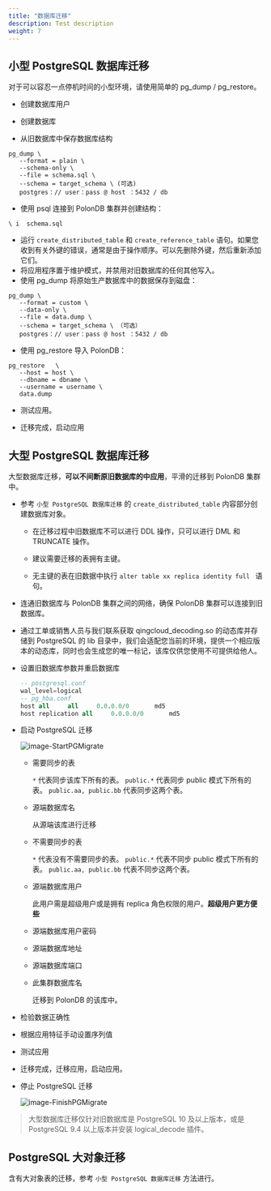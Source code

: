 ```yaml
---
title: "数据库迁移"
description: Test description
weight: 7
---
```


## 小型 PostgreSQL 数据库迁移

对于可以容忍一点停机时间的小型环境，请使用简单的 pg_dump / pg_restore。

* 创建数据库用户

* 创建数据库


- 从旧数据库中保存数据库结构

```shell
pg_dump \ 
   --format = plain \ 
   --schema-only \ 
   --file = schema.sql \ 
   --schema = target_schema \ (可选)
   postgres：// user：pass @ host ：5432 / db
```

- 使用 psql 连接到 PolonDB 集群并创建结构：

```
\ i  schema.sql
```

- 运行 `create_distributed_table` 和 `create_reference_table` 语句。如果您收到有关外键的错误，通常是由于操作顺序。可以先删除外键，然后重新添加它们。
- 将应用程序置于维护模式，并禁用对旧数据库的任何其他写入。
- 使用 pg_dump 将原始生产数据库中的数据保存到磁盘：

```shell
pg_dump \ 
   --format = custom \ 
   --data-only \ 
   --file = data.dump \ 
   --schema = target_schema \ （可选）
   postgres：// user：pass @ host ：5432 / db
```

- 使用 pg_restore 导入 PolonDB：

```shell
pg_restore   \ 
   --host = host \ 
   --dbname = dbname \ 
   --username = username \
   data.dump
```

- 测试应用。

- 迁移完成，启动应用

## 大型 PostgreSQL 数据库迁移

大型数据库迁移，**可以不间断原旧数据库的中应用**，平滑的迁移到 PolonDB 集群中。

- 参考 `小型 PostgreSQL 数据库迁移` 的 `create_distributed_table` 内容部分创建数据库对象。

  - 在迁移过程中旧数据库不可以进行 DDL 操作，只可以进行 DML 和 TRUNCATE 操作。


  - 建议需要迁移的表拥有主键。


  - 无主键的表在旧数据中执行 `alter table xx replica identity full ` 语句。

- 连通旧数据库与 PolonDB 集群之间的网络，确保 PolonDB 集群可以连接到旧数据库。

- 通过工单或销售人员与我们联系获取 qingcloud_decoding.so 的动态库并存储到 PostgreSQL 的 lib 目录中，我们会适配您当前的环境，提供一个相应版本的动态库，同时也会生成您的唯一标记，该库仅供您使用不可提供给他人。

- 设置旧数据库参数并重启数据库

   ```sql
   -- postgresql.conf
   wal_level=logical
   -- pg_hba.conf
   host	all		all		0.0.0.0/0		md5
   host	replication	all		0.0.0.0/0		md5
   ```

- 启动 PostgreSQL 迁移

   ![image-StartPGMigrate](../../_images/image-StartPGMigrate.png)

   - 需要同步的表

      `*` 代表同步该库下所有的表。 `public.*` 代表同步 public 模式下所有的表。 `public.aa, public.bb` 代表同步这两个表。

   - 源端数据库名

      从源端该库进行迁移

   - 不需要同步的表

      `*` 代表没有不需要同步的表。 `public.*` 代表不同步 public 模式下所有的表。 `public.aa, public.bb` 代表不同步这两个表。

   - 源端数据库用户

      此用户需是超级用户或是拥有 replica 角色权限的用户。**超级用户更方便些**

   - 源端数据库用户密码

   - 源端数据库地址

   - 源端数据库端口

   - 此集群数据库名

     迁移到 PolonDB 的该库中。
  
- 检验数据正确性

- 根据应用特征手动设置序列值

- 测试应用

- 迁移完成，迁移应用，启动应用。

- 停止 PostgreSQL 迁移

  ![image-FinishPGMigrate](../../_images/image-FinishPGMigrate.png)

> 大型数据库迁移仅针对旧数据库是 PostgreSQL 10 及以上版本，或是 PostgreSQL 9.4 以上版本并安装 logical_decode 插件。
>

## PostgreSQL 大对象迁移

含有大对象表的迁移，参考 `小型 PostgreSQL 数据库迁移` 方法进行。

